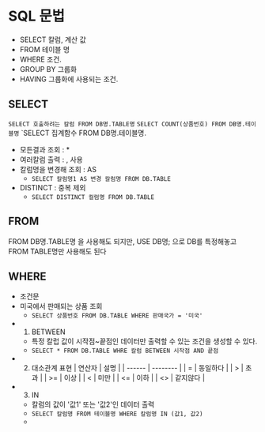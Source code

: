 # SQL 문법

- SELECT 칼럼, 계산 값
- FROM 테이블 명
- WHERE 조건.
- GROUP BY 그룹화
- HAVING 그룹화에 사용되는 조건.

## SELECT
`SELECT 호출하려는 칼럼 FROM DB명.TABLE명`
`SELECT COUNT(상품번호) FROM DB명.테이블명`
`SELECT 집계함수 FROM DB명.테이블명.

- 모든결과 조회 : \*
- 여러칼럼 출력 : , 사용
- 칼럼명을 변경해 조회 : AS
	- `SELECT 칼럼명1 AS 변경 칼럼명 FROM DB.TABLE`
- DISTINCT : 중복 제외
	- `SELECT DISTINCT 컬럼명 FROM DB.TABLE`

## FROM
FROM DB명.TABLE명 을 사용해도 되지만, USE DB명; 으로 DB를 특정해놓고 FROM TABLE명만 사용해도 된다

## WHERE
- 조건문
- 미국에서 판매되는 상품 조회 
	- `SELECT 상품번호 FROM DB.TABLE WHERE 판매국가 = '미국'`
- 1. BETWEEN
	- 특정 칼럽 값이 시작점~끝점인 데이터만 출력할 수 있는 조건을 생성할 수 있다.
	- `SELECT * FROM DB.TABLE WHRE 칼럼 BETWEEN 시작점 AND 끝점`
- 2. 대소관계 표현
| 연산자 | 설명     |
| ------ | -------- |
| =      | 동일하다 |
| >      | 초과     |
| >=     | 이상     |
| <      | 미만     |
| <=     | 이하     |
| <>     | 같지않다 |
- 3. IN
	- 칼럼의 값이 '값1' 또는 '값2'인 데이터 출력
	- `SELECT 칼럼명 FROM 테이블명 WHERE 칼럼명 IN (값1, 값2)`
	- 
 